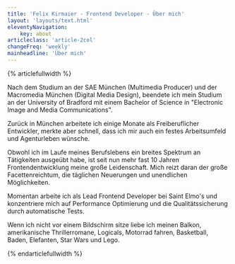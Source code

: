 ```yaml
---
title: 'Felix Kirmaier - Frontend Developer - Über mich'
layout: 'layouts/text.html'
eleventyNavigation:
    key: about
articleclass: 'article-2col'
changeFreq: 'weekly'
mainheadline: 'Über mich'
---
```

{% articlefullwidth %}

Nach dem Studium an der SAE München (Multimedia Producer) und der Macromedia München (Digital Media Design), beendete ich mein Studium an der University of Bradford mit einem Bachelor of Science in "Electronic Image and Media Communications".

Zurück in München arbeitete ich einige Monate als Freiberuflicher Entwickler, merkte aber schnell, dass ich mir auch ein festes Arbeitsumfeld und Agenturleben wünsche.

Obwohl ich im Laufe meines Berufslebens ein breites Spektrum an Tätigkeiten ausgeübt habe, ist seit nun mehr fast 10 Jahren Frontendentwicklung meine große Leidenschaft. Mich reizt daran der große Facettenreichtum, die täglichen Neuerungen und unendlichen Möglichkeiten.

Momentan arbeite ich als Lead Frontend Developer bei Saint Elmo's und konzentriere mich auf Performance Optimierung und die Qualitätssicherung durch automatische Tests.

Wenn ich nicht vor einem Bildschirm sitze liebe ich meinen Balkon, amerikanische Thrillerromane, Logicals, Motorrad fahren, Basketball, Baden, Elefanten, Star Wars und Lego.

{% endarticlefullwidth %}





